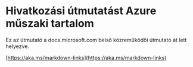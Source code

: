 # <a name="linking-guidance-for-azure-technical-content"></a>Hivatkozási útmutatást Azure műszaki tartalom

Ez az útmutató a docs.microsoft.com belső közreműködői útmutató át lett helyezve.

[https://aka.ms/markdown-links](https://aka.ms/markdown-links)
